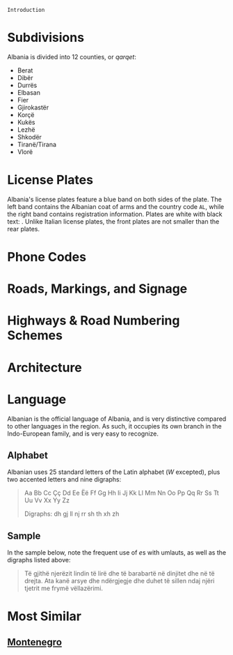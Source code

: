 `Introduction`

# Subdivisions

Albania is divided into 12 counties, or _qarqet_:

- Berat
- Dibër
- Durrës
- Elbasan
- Fier
- Gjirokastër
- Korçë
- Kukës
- Lezhë
- Shkodër
- Tiranë/Tirana
- Vlorë

<CountryMap code="ALB" scale="8000" />

# License Plates

Albania's license plates feature a blue band on both sides of the plate. The left band contains the Albanian coat of arms and the country code `AL`, while the right band contains registration information. Plates are white with black text: <LicensePlate style="eu" code="AL" format="AB 123 CD" rightBandColor="blue"/>. Unlike Italian license plates, the front plates are not smaller than the rear plates.

# Phone Codes

# Roads, Markings, and Signage

# Highways & Road Numbering Schemes

# Architecture

# Language

Albanian is the official language of Albania, and is very distinctive compared to other languages in the region. As such, it occupies its own branch in the Indo-European family, and is very easy to recognize.

## Alphabet

Albanian uses 25 standard letters of the Latin alphabet (_W_ excepted), plus two accented letters and nine digraphs:

> Aa Bb Cc Çç Dd Ee Ëë Ff Gg Hh Ii Jj Kk Ll Mm Nn Oo Pp Qq Rr Ss Tt Uu Vv Xx Yy Zz
>
> Digraphs: dh gj ll nj rr sh th xh zh

## Sample

In the sample below, note the frequent use of *e*s with umlauts, as well as the digraphs listed above:

> Të gjithë njerëzit lindin të lirë dhe të barabartë në dinjitet dhe në të drejta. Ata kanë arsye dhe ndërgjegje dhe duhet të sillen ndaj njëri tjetrit me frymë vëllazërimi.

# Most Similar

## [Montenegro](/countries/MNE)
